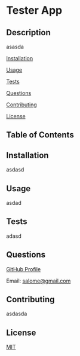
   # Tester App

   ## Description
   asasda

  
  [Installation](https://github.com/sranson/Tester-App#Installation)

  [Usage](https://github.com/sranson/Tester-App#Usage)

  [Tests](https://github.com/sranson/Tester-App#Testing)

  [Questions](https://github.com/sranson/Tester-App#Questions)

  [Contributing](https://github.com/sranson/Tester-App#Contributing)

  [License](https://github.com/sranson/Tester-App#License)
  

   ## Table of Contents

   ## Installation
   asdasd

   ## Usage
   asdad

   ## Tests
   adasd

   ## Questions
   [GitHub Profile](https://github.com/sranson)

   Email: salome@gmail.com
   
   ## Contributing
   asdasda

   ## License
   [MIT](https://choosealicense.com/licenses/mit/)
  
